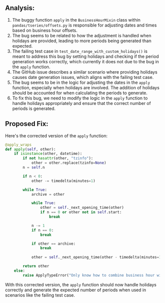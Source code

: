 ## Analysis:
1. The buggy function `apply` in the `BusinessHourMixin` class within `pandas/tseries/offsets.py` is responsible for adjusting dates and times based on business hour offsets.
2. The bug seems to be related to how the adjustment is handled when holidays are provided, leading to more periods being generated than expected.
3. The failing test case in `test_date_range_with_custom_holidays()` is meant to address this bug by setting holidays and checking if the period generation works correctly, which currently it does not due to the bug in the `apply` function.
4. The GitHub issue describes a similar scenario where providing holidays causes date generation issues, which aligns with the failing test case.
5. The bug seems to be in the logic for adjusting the dates in the `apply` function, especially when holidays are involved. The addition of holidays should be accounted for when calculating the periods to generate.
6. To fix this bug, we need to modify the logic in the `apply` function to handle holidays appropriately and ensure that the correct number of periods is generated.

## Proposed Fix:
Here's the corrected version of the `apply` function:
```python
@apply_wraps
def apply(self, other):
    if isinstance(other, datetime):
        if not hasattr(other, "tzinfo"):
            other = other.replace(tzinfo=None)
        n = self.n

        if n < 0:
            other -= timedelta(minutes=1)

        while True:
            archive = other

            while True:
                other = self._next_opening_time(other)
                if n == 0 or other not in self.start:
                    break

            n -= 1
            if n == 0:
                break

            if other == archive:
                break
        
            other = self._next_opening_time(other - timedelta(minutes=1))

        return other
    else:
        raise ApplyTypeError("Only know how to combine business hour with datetime")
```

With this corrected version, the `apply` function should now handle holidays correctly and generate the expected number of periods when used in scenarios like the failing test case.